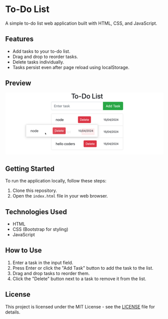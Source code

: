 # To-Do List

A simple to-do list web application built with HTML, CSS, and JavaScript.

## Features

- Add tasks to your to-do list.
- Drag and drop to reorder tasks.
- Delete tasks individually.
- Tasks persist even after page reload using localStorage.

## Preview

![To-Do List Preview](TODO.png)

## Getting Started

To run the application locally, follow these steps:

1. Clone this repository.
2. Open the `index.html` file in your web browser.

## Technologies Used

- HTML
- CSS (Bootstrap for styling)
- JavaScript

## How to Use

1. Enter a task in the input field.
2. Press Enter or click the "Add Task" button to add the task to the list.
3. Drag and drop tasks to reorder them.
4. Click the "Delete" button next to a task to remove it from the list.

## License

This project is licensed under the MIT License - see the [LICENSE](LICENSE) file for details.
